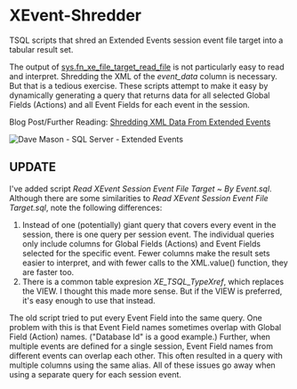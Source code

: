 # XEvent-Shredder
TSQL scripts that shred an Extended Events session event file target into a tabular result set.

The output of <a href="https://docs.microsoft.com/en-us/sql/relational-databases/system-functions/sys-fn-xe-file-target-read-file-transact-sql">sys.fn_xe_file_target_read_file</a> is not particularly easy to read and interpret. Shredding the XML of the <i>event_data</i> column is necessary. But that is a tedious exercise. These scripts attempt to make it easy by dynamically generating a query that returns data for all selected Global Fields (Actions) and all Event Fields for each event in the session.

Blog Post/Further Reading: <a target="_blank" href="https://itsalljustelectrons.blogspot.com/2019/02/shredding-xml-data-from-extended-events.html">Shredding XML Data From Extended Events</a>

<img alt="Dave Mason - SQL Server - Extended Events" src="https://4.bp.blogspot.com/-rBhn94elYFk/XF-01ui2m6I/AAAAAAAAGJs/aZiXNCi30PwsofGwYIyEYyCgQJbh-AWAgCLcBGAs/s1600/itsalljustelectrons.blogspot.com%2B-%2BSQL%2BServer%2B-%2Bfn_xe_file_target_read_file.png"/>

<h2>UPDATE</h2>
I've added script <i>Read XEvent Session Event File Target ~ By Event.sql</i>. Although there are some similarities to <i>Read XEvent Session Event File Target.sql</i>, note the following differences:
<ol>
  <li>Instead of one (potentially) giant query that covers every event in the session, there is one query per session event. The individual queries only include columns for Global Fields (Actions) and Event Fields selected for the specific event. Fewer columns make the result sets easier to interpret, and with fewer calls to the XML.value() function, they are faster too.</li>
  <li>There is a common table expresion <i>XE_TSQL_TypeXref</i>, which replaces the VIEW. I thought this made more sense. But if the VIEW is preferred, it's easy enough to use that instead.</li>
</ol>

The old script tried to put every Event Field into the same query. One problem with this is that Event Field names sometimes overlap with Global Field (Action) names. ("Database Id" is a good example.) Further, when multiple events are defined for a single session, Event Field names from different events can overlap each other. This often resulted in a query with multiple columns using the same alias. All of these issues go away when using a separate query for each session event.
